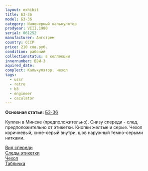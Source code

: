 ```yaml
---
layout: exhibit
title: Б3-36
model: Б3-36
category: Инженерный калькулятор
prodyear: VIII.1980
serial: 061252
manufacturer: Ангстрем
country: СССР
price: 210 сов.руб.
condition: рабочий
collectionstatus: в коллекции
innernumber: ВЭИ-3
aquired_date:
complect: Калькулятор, чехол
tags:
  - ussr
  - retro
  - b3
  - engineer
  - caculator
---
```


**Основная статья:** [Б3-36](../../models/b336)

Куплен в Минске (предположительно). Снизу спереди - след, предположительно от этикетки. Кнопки желтые и серые. Чехол коричневый, сине-серый внутри, шов наружный темно-серыми нитками.

[Вид спереди](https://images2.imgbox.com/92/db/DQVlY8mC_o.jpg)  
[Следы этикетки](https://images2.imgbox.com/a6/bb/7N98j2WY_o.jpg)  
[Чехол](https://images2.imgbox.com/f7/63/xp5kdiuG_o.jpg)  
[Табличка](https://images2.imgbox.com/71/65/tZN1YsKQ_o.jpg)  
